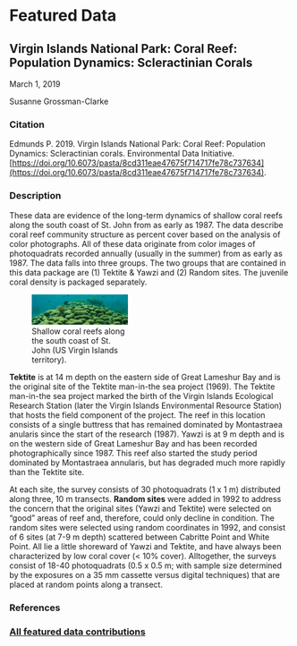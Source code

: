 # Featured Data

## Virgin Islands National Park: Coral Reef: Population Dynamics: Scleractinian Corals

March 1, 2019

Susanne Grossman-Clarke

### Citation

Edmunds P. 2019. Virgin Islands National Park: Coral Reef: Population Dynamics: Scleractinian corals. Environmental Data Initiative. [https://doi.org/10.6073/pasta/8cd311eae47675f714717fe78c737634](https://doi.org/10.6073/pasta/8cd311eae47675f714717fe78c737634).

### Description

These data are evidence of the long-term dynamics of shallow coral reefs along the south coast of St. John from as early as 1987. The data describe coral reef community structure as percent cover based on the analysis of color photographs. All of these data originate from color images of photoquadrats recorded annually (usually in the summer) from as early as 1987. The data falls into three groups. The two groups that are contained in this data package are (1) Tektite & Yawzi and (2) Random sites. The juvenile coral density is packaged separately.

<div class="figure_featured" style="width: 50%;">
    <figure>
       <img id="pickme" src="/static/images/featured_data/coral_reefs_virgin_islands_1.png" alt="researcher"/>
       <figcaption class="figure-caption">Shallow coral reefs along the south coast of St. John (US Virgin Islands territory).</figcaption>
    </figure>
</div>

**Tektite** is at 14 m depth on the eastern side of Great Lameshur Bay and is the original site of the Tektite man-in-the sea project (1969). The Tektite man-in-the sea project marked the birth of the Virgin Islands Ecological Research Station (later the Virgin Islands Environmental Resource Station) that hosts the field component of the project. The reef in this location consists of a single buttress that has remained dominated by Montastraea anularis since the start of the research (1987). Yawzi is at 9 m depth and is on the western side of Great Lameshur Bay and has been recorded photographically since 1987. This reef also started the study period dominated by Montastraea annularis, but has degraded much more rapidly than the Tektite site.

At each site, the survey consists of 30 photoquadrats (1 x 1 m) distributed along three, 10 m transects. **Random sites** were added in 1992 to address the concern that the original sites (Yawzi and Tektite) were selected on “good” areas of reef and, therefore, could only decline in condition. The random sites were selected using random coordinates in 1992, and consist of 6 sites (at 7-9 m depth) scattered between Cabritte Point and White Point. All lie a little shoreward of Yawzi and Tektite, and have always been characterized by low coral cover (< 10% cover). Alltogether, the surveys consist of 18-40 photoquadrats (0.5 x 0.5 m; with sample size determined by the exposures on a 35 mm cassette versus digital techniques) that are placed at random points along a transect.

### References

### [All featured data contributions](/templates/featured/featured-grid)